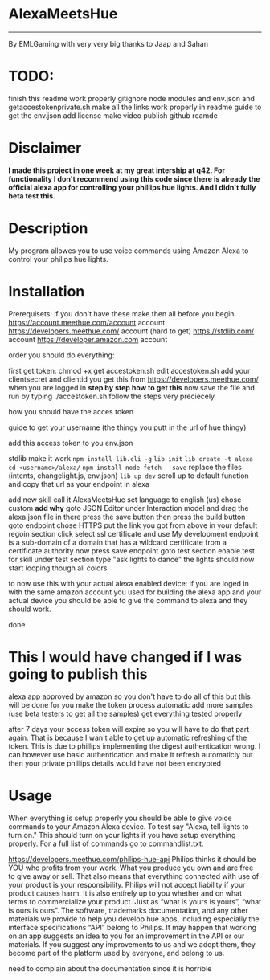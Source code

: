 # AlexaMeetsHue
------------
By EMLGaming
with very very big thanks to Jaap and Sahan

# TODO:

finish this readme
work properly
gitignore node modules and env.json and getaccestokenprivate.sh
make all the links work properly in readme
guide to get the env.json
add license
make video 
publish github reamde

# Disclaimer
**I made this project in one week at my great intership at q42. For functionality I don't recommend using this code since there is already the official alexa app for controlling your phillips hue lights. And I didn't fully beta test this.**

# Description
My program allowes you to use voice commands using Amazon Alexa to control your philips hue lights.

# Installation
Prerequisets:
if you don't have these make then all before you begin
https://account.meethue.com/account account
https://developers.meethue.com/ account (hard to get)
https://stdlib.com/ account
https://developer.amazon.com account


order you should do everything:

first get token:
chmod +x get accestoken.sh
edit accestoken.sh
add your clientsecret and clientid you get this from https://developers.meethue.com/ when you are logged in **step by step how to get this**
now save the file and run by typing 
./accestoken.sh
follow the steps very preciecely

how you should have the acces token

guide to get your username (the thingy you putt in the url of hue thingy)

add this access token to you env.json

stdlib make it work
```npm install lib.cli -g```
```lib init```
```lib create -t alexa```
```cd <username>/alexa/```
```npm install node-fetch --save```
replace the files (intents, changelight.js, env.json)
```lib up dev```
scroll up to default function and copy that url as your endpoint in alexa

add new skill call it AlexaMeetsHue
set language to english (us)
chose custom **add why**
goto JSON Editor under Interaction model and drag the alexa.json file in there
press the save button
then press the build button
goto endpoint
chose HTTPS
put the link you got from above in your default regoin section
click select ssl certificate and use My development endpoint is a sub-domain of a domain that has a wildcard certificate from a certificate authority
now press save endpoint
goto test section
enable test for skill under test section
type "ask lights to dance"
the lights should now start looping though all colors

to now use this with your actual alexa enabled device:
if you are loged in with the same amazon account you used for building the alexa app and your actual device you should be able to give the command to alexa and they should work.

done

# This I would have changed if I was going to publish this
alexa app approved by amazon
so you don't have to do all of this but this will be done for you
make the token process automatic
add more samples (use beta testers to get all the samples)
get everything tested properly

after 7 days your access token will expire so you will have to do that part again. That is because I wan't able to get up automatic refreshing of the token. This is due to phillips implementing the digest authentication wrong. I can however use basic authentication and make it refresh automaticly but then your private phillips details would have not been encrypted

# Usage
When everything is setup properly you should be able to give voice commands to your Amazon Alexa device. To test say "Alexa, tell lights to turn on." This should turn on your lights if you have setup everything properly. For a full list of commands go to commandlist.txt.

https://developers.meethue.com/philips-hue-api
Philips thinks it should be YOU who profits from your work. What you produce you own and are free to give away or sell. That also means that everything connected with use of your product is your responsibility. Philips will not accept liability if your product causes harm. It is also entirely up to you whether and on what terms to commercialize your product.
Just as “what is yours is yours”, “what is ours is ours”. The software, trademarks documentation, and any other materials we provide to help you develop hue apps, including especially the interface specifications “API” belong to Philips. It may happen that working on an app suggests an idea to you for an improvement in the API or our materials. If you suggest any improvements to us and we adopt them, they become part of the platform used by everyone, and belong to us.



need to complain about the documentation since it is horrible